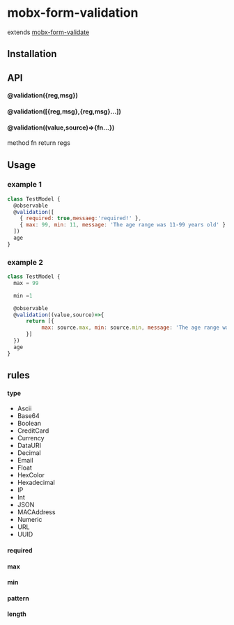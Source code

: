 # mobx-form-validation
extends [mobx-form-validate](https://github.com/tdzl2003/mobx-form-validate)

## Installation


## API
#### @validation({reg,msg})
#### @validation([{reg,msg},{reg,msg}...])
#### @validation((value,source)=>{fn...})
method fn return regs

## Usage
### example 1
```js
class TestModel {
  @observable
  @validation([
    { required: true,messaeg:'required!' },
    { max: 99, min: 11, message: 'The age range was 11-99 years old' }
  ])
  age
}
```

### example 2
```js
class TestModel {
  max = 99

  min =1

  @observable
  @validation((value,source)=>{
      return [{
           max: source.max, min: source.min, message: 'The age range was 11-99 years old' 
      }]
  })
  age
}
```

## rules

#### type
- Ascii
- Base64
- Boolean
- CreditCard
- Currency
- DataURI
- Decimal
- Email
- Float
- HexColor
- Hexadecimal
- IP
- Int
- JSON
- MACAddress
- Numeric
- URL
- UUID
#### required
#### max
#### min
#### pattern
#### length
